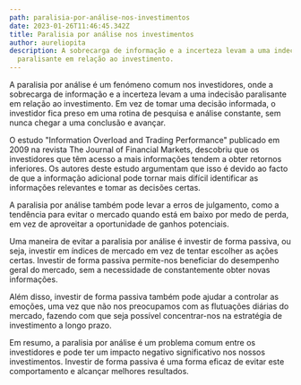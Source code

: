 ```yaml
---
path: paralisia-por-análise-nos-investimentos
date: 2023-01-26T11:46:45.342Z
title: Paralisia por análise nos investimentos
author: aureliopita
description: A sobrecarga de informação e a incerteza levam a uma indecisão
  paralisante em relação ao investimento.
---
```

A paralisia por análise é um fenómeno comum nos investidores, onde a sobrecarga de informação e a incerteza levam a uma indecisão paralisante em relação ao investimento. Em vez de tomar uma decisão informada, o investidor fica preso em uma rotina de pesquisa e análise constante, sem nunca chegar a uma conclusão e avançar.

O estudo "Information Overload and Trading Performance" publicado em 2009 na revista The Journal of Financial Markets, descobriu que os investidores que têm acesso a mais informações tendem a obter retornos inferiores. Os autores deste estudo argumentam que isso é devido ao facto de que a informação adicional pode tornar mais difícil identificar as informações relevantes e tomar as decisões certas.

A paralisia por análise também pode levar a erros de julgamento, como a tendência para evitar o mercado quando está em baixo por medo de perda, em vez de aproveitar a oportunidade de ganhos potenciais.

Uma maneira de evitar a paralisia por análise é investir de forma passiva, ou seja, investir em índices de mercado em vez de tentar escolher as ações certas. Investir de forma passiva permite-nos beneficiar do desempenho geral do mercado, sem a necessidade de constantemente obter novas informações. 

Além disso, investir de forma passiva também pode ajudar a controlar as emoções, uma vez que não nos preocupamos com as flutuações diárias do mercado, fazendo com que seja possível concentrar-nos na estratégia de investimento a longo prazo.

Em resumo, a paralisia por análise é um problema comum entre os investidores e pode ter um impacto negativo significativo nos nossos investimentos. Investir de forma passiva é uma forma eficaz de evitar este comportamento e alcançar melhores resultados.